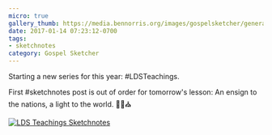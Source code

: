 ```yaml
---
micro: true
gallery_thumb: https://media.bennorris.org/images/gospelsketcher/general/hinckley-teachings-2.jpg
date: 2017-01-14 07:23:12-0700
tags:
- sketchnotes
category: Gospel Sketcher
---
```


Starting a new series for this year: #LDSTeachings.

First #sketchnotes post is out of order for tomorrow's lesson: An ensign to the nations, a light to the world. ✍🏼⛪️

[![LDS Teachings Sketchnotes](https://media.bennorris.org/images/gospelsketcher/general/hinckley-teachings-2.jpg)](https://media.bennorris.org/images/gospelsketcher/general/hinckley-teachings-2.jpg)